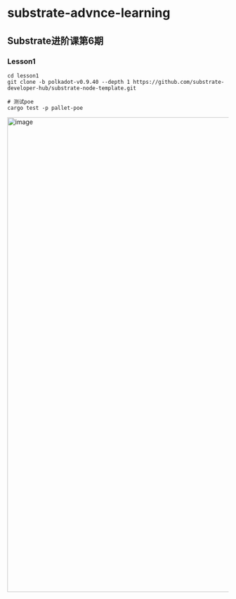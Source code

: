 # substrate-advnce-learning
## Substrate进阶课第6期
### Lesson1
```shell
cd lesson1
git clone -b polkadot-v0.9.40 --depth 1 https://github.com/substrate-developer-hub/substrate-node-template.git

# 测试poe
cargo test -p pallet-poe
```
<img width="1078" alt="image" src="https://github.com/dylan-nm/substrate-advnce-learning/assets/41264413/2768dd44-bfd7-41f2-abb0-05e358e19722">
